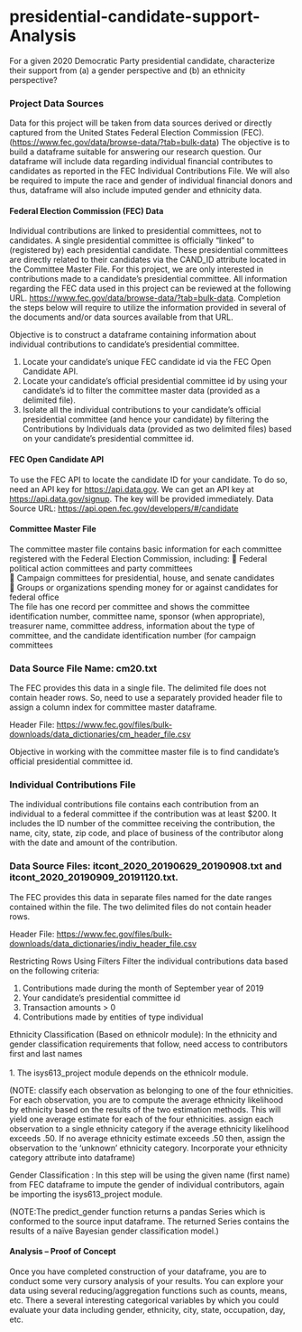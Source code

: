 # presidential-candidate-support-Analysis

For a given 2020 Democratic Party presidential candidate, characterize their support from (a) a gender perspective and (b) an ethnicity perspective?

### Project Data Sources
Data for this project will be taken from data sources derived or directly captured from the United States Federal Election Commission (FEC). (https://www.fec.gov/data/browse-data/?tab=bulk-data) The objective is to build a dataframe suitable for answering our research question. Our dataframe will include data regarding individual financial contributes to candidates as reported in the FEC Individual Contributions File. We will also be required to impute the race and gender of individual financial donors and thus, dataframe will also include imputed gender and ethnicity data.<br>

#### Federal Election Commission (FEC) Data
Individual contributions are linked to presidential committees, not to candidates. A single presidential committee is officially “linked” to (registered by) each presidential candidate. These presidential committees are directly related to their candidates via the CAND_ID attribute located in the Committee Master File. For this project, we are only interested in contributions made to a candidate’s presidential committee.
All information regarding the FEC data used in this project can be reviewed at the following URL. https://www.fec.gov/data/browse-data/?tab=bulk-data. Completion the steps below will require to utilize the information provided in several of the documents and/or data sources available from that URL.

Objective is to construct a dataframe containing information about individual contributions to candidate’s presidential committee. 
<br> 
1. Locate your candidate’s unique FEC candidate id via the FEC Open Candidate API.<br>
2. Locate your candidate’s official presidential committee id by using your candidate’s id to filter the committee master data (provided as a delimited file).<br>
3. Isolate all the individual contributions to your candidate’s official presidential committee (and hence your candidate) by filtering the Contributions by Individuals data (provided as two delimited files) based on your candidate’s presidential committee id.<br>

#### FEC Open Candidate API
To use the FEC API to locate the candidate ID for your candidate. To do so, need an API key for https://api.data.gov.  We can get an API key at https://api.data.gov/signup. The key will be provided immediately.
Data Source URL: https://api.open.fec.gov/developers/#/candidate

#### Committee Master File
The committee master file contains basic information for each committee registered with the Federal Election Commission, including:
 Federal political action committees and party committees <br> 
 Campaign committees for presidential, house, and senate candidates <br> 
 Groups or organizations spending money for or against candidates for federal office <br> 
The file has one record per committee and shows the committee identification number, committee name, sponsor (when appropriate), treasurer name, committee address, information about the type of committee, and the candidate identification number (for campaign committees

### Data Source File Name: cm20.txt 
The FEC provides this data in a single file. The delimited file does not contain header rows. So, need to use a separately provided header file to assign a column index for committee master dataframe.<br> 

Header File: https://www.fec.gov/files/bulk-downloads/data_dictionaries/cm_header_file.csv

Objective in working with the committee master file is to find candidate’s official presidential committee id.

### Individual Contributions File
The individual contributions file contains each contribution from an individual to a federal committee if the contribution was at least $200. It includes the ID number of the committee receiving the contribution, the name, city, state, zip code, and place of business of the contributor along with the date and amount of the contribution.

### Data Source Files: itcont_2020_20190629_20190908.txt and itcont_2020_20190909_20191120.txt. 
The FEC provides this data in separate files named for the date ranges contained within the file. The two delimited files do not contain header rows.

Header File: https://www.fec.gov/files/bulk-downloads/data_dictionaries/indiv_header_file.csv

Restricting Rows Using Filters
Filter the individual contributions data based on the following criteria: <br>
1. Contributions made during the month of September year of 2019 <br>
2. Your candidate’s presidential committee id <br>
3. Transaction amounts > 0 <br>
4. Contributions made by entities of type individual <br>

Ethnicity Classification (Based on ethnicolr module): In the ethnicity and gender classification requirements that follow, need access to contributors first and last names <br>
<br> 1. The isys613_project module depends on the ethnicolr module.<br>

(NOTE: classify each observation as belonging to one of the four ethnicities. For each observation, you are to compute the average ethnicity likelihood by ethnicity based on the results of the two estimation methods. This will yield one average estimate for each of the four ethnicities.
assign each observation to a single ethnicity category if the average ethnicity likelihood exceeds .50. If no average ethnicity estimate exceeds .50 then, assign the observation to the ‘unknown’ ethnicity category. Incorporate your ethnicity category attribute into dataframe)

Gender Classification : In this step will be using the given name (first name) from FEC dataframe to impute the gender of individual contributors, again be importing the isys613_project module.<br>

(NOTE:The predict_gender function returns a pandas Series which is conformed to the source input dataframe. The returned Series contains the results of a naïve Bayesian gender classification model.)

#### Analysis – Proof of Concept
Once you have completed construction of your dataframe, you are to conduct some very cursory analysis of your results. You can explore your data using several reducing/aggregation functions such as counts, means, etc. There a several interesting categorical variables by which you could evaluate your data including gender, ethnicity, city, state, occupation, day, etc.
